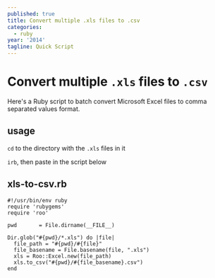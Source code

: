 ```yaml
---
published: true
title: Convert multiple .xls files to .csv
categories:
  - ruby
year: '2014'
tagline: Quick Script
---
```


# Convert multiple `.xls` files to `.csv`

Here's a Ruby script to batch convert Microsoft Excel files to comma separated values format.

## usage

`cd` to the directory with the `.xls` files in it

`irb`, then paste in the script below

## xls-to-csv.rb

    #!/usr/bin/env ruby
    require 'rubygems'
    require 'roo'

    pwd       = File.dirname(__FILE__)

    Dir.glob("#{pwd}/*.xls") do |file|
      file_path = "#{pwd}/#{file}"
      file_basename = File.basename(file, ".xls")
      xls = Roo::Excel.new(file_path)
      xls.to_csv("#{pwd}/#{file_basename}.csv")
    end
